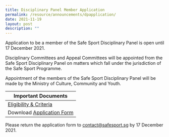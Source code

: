 ```yaml
---
title: Disciplinary Panel Member Application
permalink: /resource/announcements/dpapplication/
date: 2021-11-19
layout: post
description: ""
---
```

Application to be a member of the Safe Sport Disciplinary Panel is open until 17 December 2021.

Disciplinary Committees and Appeal Committees will be appointed from the Safe Sport Disciplinary Panel on matters which fall under the jurisdiction of the Safe Sport Programme. 

Appointment of the members of the Safe Sport Disciplinary Panel will be made by the Ministry of Culture, Community and Youth.




| Important Documents |
| -------- |
| [Eligibility & Criteria](/files/DPeligibilityandcriteria.pdf)  
| Download [Application Form](https://file.go.gov.sg/ssdpapplication.docx)    | 


Please return the application form to [contact@safesport.sg](mailto:contact@safesport.sg) by 17 December 2021.